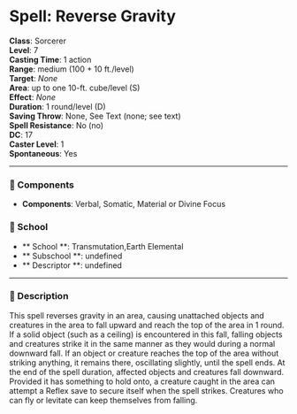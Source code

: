 
# Spell: Reverse Gravity
**Class**: Sorcerer  
**Level**: 7  
**Casting Time**: 1 action  
**Range**: medium (100 + 10 ft./level)  
**Target**: _None_  
**Area**: up to one 10-ft. cube/level (S)  
**Effect**: _None_  
**Duration**: 1 round/level (D)  
**Saving Throw**: None, See Text (none; see text)  
**Spell Resistance**: No (no)  
**DC**: 17  
**Caster Level**: 1  
**Spontaneous**: Yes

---

### 🔮 Components
- **Components**: Verbal, Somatic, Material or Divine Focus

### 🏫 School
- ** School **: Transmutation,Earth Elemental
- ** Subschool **: undefined
- ** Descriptor **: undefined
---

### 📜 Description
This spell reverses gravity in an area, causing unattached objects and creatures in the area to fall upward and reach the top of the area in 1 round. If a solid object (such as a ceiling) is encountered in this fall, falling objects and creatures strike it in the same manner as they would during a normal downward fall. If an object or creature reaches the top of the area without striking anything, it remains there, oscillating slightly, until the spell ends. At the end of the spell duration, affected objects and creatures fall downward. Provided it has something to hold onto, a creature caught in the area can attempt a Reflex save to secure itself when the spell strikes. Creatures who can fly or levitate can keep themselves from falling.
